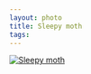 ```yaml
---
layout: photo
title: Sleepy moth
tags: 
---
```

<a href="http://24.media.tumblr.com/tumblr_m9rk71FCA01qz6wfpo1_1280.jpg" rel="lightbox">
  <img src="http://31.media.tumblr.com/tumblr_m9rk71FCA01qz6wfpo1_400.jpg" alt="Sleepy moth">
</a>
